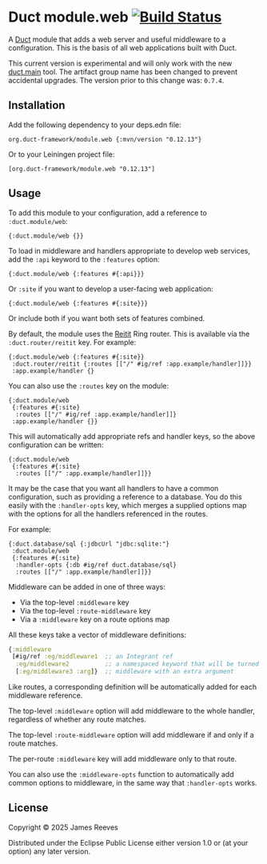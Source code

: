 # Duct module.web [![Build Status](https://github.com/duct-framework/module.web/actions/workflows/test.yml/badge.svg)](https://github.com/duct-framework/module.web/actions/workflows/test.yml)

A [Duct][] module that adds a web server and useful middleware to a
configuration. This is the basis of all web applications built with
Duct.

This current version is experimental and will only work with the new
[duct.main][] tool. The artifact group name has been changed to prevent
accidental upgrades. The version prior to this change was: `0.7.4`.

[duct]: https://github.com/duct-framework/duct
[duct.main]: https://github.com/duct-framework/duct.main

## Installation

Add the following dependency to your deps.edn file:

    org.duct-framework/module.web {:mvn/version "0.12.13"}

Or to your Leiningen project file:

    [org.duct-framework/module.web "0.12.13"]

## Usage

To add this module to your configuration, add a reference to
`:duct.module/web`:

```edn
{:duct.module/web {}}
```

To load in middleware and handlers appropriate to develop web services,
add the `:api` keyword to the `:features` option:

```edn
{:duct.module/web {:features #{:api}}}
```

Or `:site` if you want to develop a user-facing web application:

```edn
{:duct.module/web {:features #{:site}}}
```

Or include both if you want both sets of features combined.

By default, the module uses the [Reitit][] Ring router. This is
available via the `:duct.router/reitit` key. For example:

```edn
{:duct.module/web {:features #{:site}}
 :duct.router/reitit {:routes [["/" #ig/ref :app.example/handler]]}}
 :app.example/handler {}
```

[reitit]: https://github.com/metosin/reitit

You can also use the `:routes` key on the module:

```edn
{:duct.module/web
 {:features #{:site}
  :routes [["/" #ig/ref :app.example/handler]]}
 :app.example/handler {}}
```

This will automatically add appropriate refs and handler keys, so the above
configuration can be written:

```edn
{:duct.module/web
 {:features #{:site}
  :routes [["/" :app.example/handler]]}}
```

It may be the case that you want all handlers to have a common configuration,
such as providing a reference to a database. You do this easily with the
`:handler-opts` key, which merges a supplied options map with the options for
all the handlers referenced in the routes.

For example:

```edn
{:duct.database/sql {:jdbcUrl "jdbc:sqlite:"}
 :duct.module/web
 {:features #{:site}
  :handler-opts {:db #ig/ref duct.database/sql}
  :routes [["/" :app.example/handler]]}}
```

Middleware can be added in one of three ways:

- Via the top-level `:middleware` key
- Via the top-level `:route-middleware` key
- Via a `:middleware` key on a route options map

All these keys take a vector of middleware definitions:

```clojure
{:middleware
 [#ig/ref :eg/middleware1  ;; an Integrant ref
  :eg/middleware2          ;; a namespaced keyword that will be turned into a ref
  [:eg/middleware3 :arg]}  ;; middleware with an extra argument
```

Like routes, a corresponding definition will be automatically added for
each middleware reference.

The top-level `:middleware` option will add middleware to the whole
handler, regardless of whether any route matches.

The top-level `:route-middleware` option will add middleware if and only
if a route matches.

The per-route `:middleware` key will add middleware only to that route.

You can also use the `:middleware-opts` function to automatically add
common options to middleware, in the same way that `:handler-opts`
works.

## License

Copyright © 2025 James Reeves

Distributed under the Eclipse Public License either version 1.0 or (at
your option) any later version.
